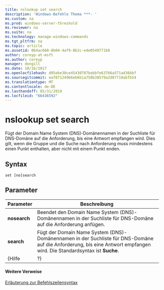 ```yaml
---
title: nslookup set search
description: 'Windows-Befehle Thema ***- '
ms.custom: na
ms.prod: windows-server-threshold
ms.reviewer: na
ms.suite: na
ms.technology: manage-windows-commands
ms.tgt_pltfrm: na
ms.topic: article
ms.assetid: 064ac660-8b04-4af9-8b2c-e4e0549771b8
author: coreyp-at-msft
ms.author: coreyp
manager: dongill
ms.date: 10/16/2017
ms.openlocfilehash: d95ebe30ce45430787bebbfe63766a571a436bbf
ms.sourcegitcommit: eaf071249b6eb6b1a758b38579a2d87710abfb54
ms.translationtype: MT
ms.contentlocale: de-DE
ms.lasthandoff: 05/31/2019
ms.locfileid: "66436592"
---
```

# <a name="nslookup-set-search"></a>nslookup set search



Fügt der Domain Name System (DNS)-Domänennamen in der Suchliste für DNS-Domäne auf die Anforderung, bis eine Antwort empfangen wird. Dies gilt, wenn die Gruppe und die Suche nach Anforderung muss mindestens einen Punkt enthalten, aber nicht mit einem Punkt enden.

## <a name="syntax"></a>Syntax

```
set [no]search
```

## <a name="parameters"></a>Parameter

|  Parameter   |                                                                          Beschreibung                                                                          |
|--------------|---------------------------------------------------------------------------------------------------------------------------------------------------------------|
| **nosearch** |                            Beendet den Domain Name System (DNS)-Domänennamen in der Suchliste für DNS-Domäne auf die Anforderung anfügen.                            |
|  **search**  | Fügt der Domain Name System (DNS)-Domänennamen in der Suchliste für DNS-Domäne auf die Anforderung, bis eine Antwort empfangen wird. Die Standardsyntax ist **Suche**. |
|    {Hilfe     |                                                                              ?}                                                                               |

#### <a name="additional-references"></a>Weitere Verweise

[Erläuterung zur Befehlszeilensyntax](command-line-syntax-key.md)